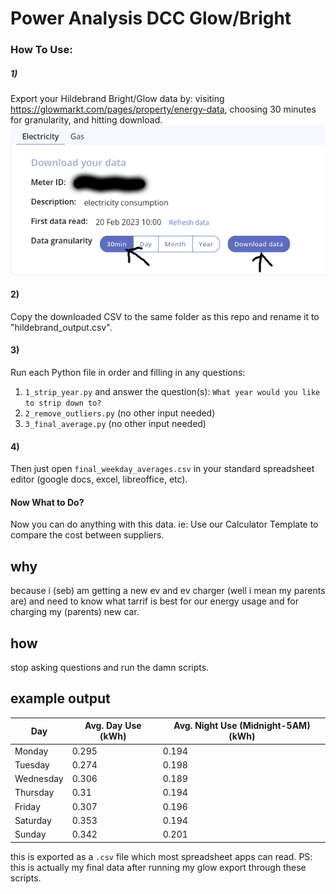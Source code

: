 # Power Analysis DCC Glow/Bright
### How To Use:
##### 1)
Export your Hildebrand Bright/Glow data by:
visiting https://glowmarkt.com/pages/property/energy-data,
choosing 30 minutes for granularity,
and hitting download.
![Screenshot from Glowmarkt Website Export Field](imgs/export_scrshot.png)
#### 2)
Copy the downloaded CSV to the same folder as this repo and rename it to "hildebrand_output.csv".
#### 3)
Run each Python file in order and filling in any questions:
1) `1_strip_year.py` and answer the question(s): `What year would you like to strip down to?`
2) `2_remove_outliers.py` (no other input needed)
3) `3_final_average.py` (no other input needed)
#### 4)
Then just open `final_weekday_averages.csv` in your standard spreadsheet editor (google docs, excel, libreoffice, etc).

#### Now What to Do?
Now you can do anything with this data.
ie: Use our Calculator Template to compare the cost between suppliers.

## why
because i (seb) am getting a new ev and ev charger (well i mean my parents are) and need to know what tarrif is best for our energy usage and for charging my (parents) new car.

## how
stop asking questions and run the damn scripts.

## example output
| Day | Avg. Day Use (kWh) | Avg. Night Use (Midnight-5AM) (kWh)
|---|---|---|
Monday | 0.295 | 0.194
Tuesday | 0.274 | 0.198
Wednesday | 0.306 | 0.189
Thursday | 0.31 | 0.194
Friday | 0.307 | 0.196
Saturday | 0.353 | 0.194
Sunday | 0.342 | 0.201

this is exported as a `.csv` file which most spreadsheet apps can read.
PS: this is actually my final data after running my glow export through these scripts.